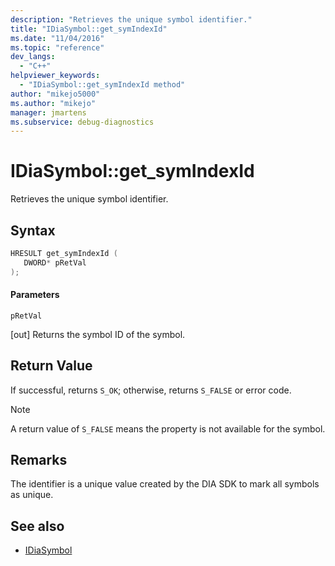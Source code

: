 ```yaml
---
description: "Retrieves the unique symbol identifier."
title: "IDiaSymbol::get_symIndexId"
ms.date: "11/04/2016"
ms.topic: "reference"
dev_langs:
  - "C++"
helpviewer_keywords:
  - "IDiaSymbol::get_symIndexId method"
author: "mikejo5000"
ms.author: "mikejo"
manager: jmartens
ms.subservice: debug-diagnostics
---
```

# IDiaSymbol::get_symIndexId

Retrieves the unique symbol identifier.

## Syntax

```C++
HRESULT get_symIndexId ( 
   DWORD* pRetVal
);
```

#### Parameters
 `pRetVal`

[out] Returns the symbol ID of the symbol.

## Return Value
 If successful, returns `S_OK`; otherwise, returns `S_FALSE` or error code.

> [!NOTE]
> A return value of `S_FALSE` means the property is not available for the symbol.

## Remarks
 The identifier is a unique value created by the DIA SDK to mark all symbols as unique.

## See also
- [IDiaSymbol](../../debugger/debug-interface-access/idiasymbol.md)
